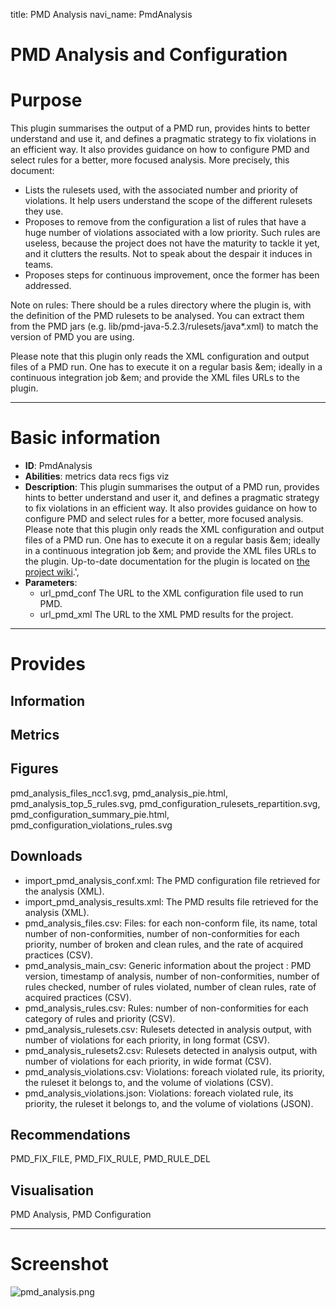 title: PMD Analysis
navi_name: PmdAnalysis


# PMD Analysis and Configuration

# Purpose

This plugin summarises the output of a PMD run, provides hints to better understand and use it, and defines a pragmatic strategy to fix violations in an efficient way. It also provides guidance on how to configure PMD and select rules for a better, more focused analysis. More precisely, this document:

* Lists the rulesets used, with the associated number and priority of violations. It help users understand the scope of the different rulesets they use.
* Proposes to remove from the configuration a list of rules that have a huge number of violations associated with a low priority. Such rules are useless, because the project does not have the maturity to tackle it yet, and it clutters the results. Not to speak about the despair it induces in teams.
* Proposes steps for continuous improvement, once the former has been addressed.

Note on rules: There should be a rules directory where the plugin is, with the definition of the PMD rulesets to be analysed. You can extract them from the PMD jars (e.g. lib/pmd-java-5.2.3/rulesets/java*.xml) to match the version of PMD you are using.

Please note that this plugin only reads the XML configuration and output files of a PMD run. One has to execute it on a regular basis &em; ideally in a continuous integration job &em; and provide the XML files URLs to the plugin.

-----

# Basic information

* **ID**: PmdAnalysis
* **Abilities**:   metrics   data   recs   figs   viz
* **Description**:
  This plugin summarises the output of a PMD run, provides hints to better understand and user it, and defines a pragmatic strategy to fix violations in an efficient way. It also provides guidance on how to configure PMD and select rules for a better, more focused analysis.
  Please note that this plugin only reads the XML configuration and output files of a PMD run. One has to execute it on a regular basis &em; ideally in a continuous integration job &em; and provide the XML files URLs to the plugin.
  Up-to-date documentation for the plugin is located on [the project wiki](http://alambic.io/Plugins/Pre/PmdAnalysis.html).',
* **Parameters**:
    * url_pmd_conf The URL to the XML configuration file used to run PMD.
    * url_pmd_xml The URL to the XML PMD results for the project.

-----

# Provides

## Information

## Metrics

## Figures

pmd_analysis_files_ncc1.svg, pmd_analysis_pie.html, pmd_analysis_top_5_rules.svg, pmd_configuration_rulesets_repartition.svg, pmd_configuration_summary_pie.html, pmd_configuration_violations_rules.svg

## Downloads

* import_pmd_analysis_conf.xml: The PMD configuration file retrieved for the analysis (XML).
* import_pmd_analysis_results.xml: The PMD results file retrieved for the analysis (XML).
* pmd_analysis_files.csv: Files: for each non-conform file, its name, total number of non-conformities, number of non-conformities for each priority, number of broken and clean rules, and the rate of acquired practices (CSV).
* pmd_analysis_main_csv: Generic information about the project : PMD version, timestamp of analysis, number of non-conformities, number of rules checked, number of rules violated, number of clean rules, rate of acquired practices (CSV).
* pmd_analysis_rules.csv: Rules: number of non-conformities for each category of rules and priority (CSV).
* pmd_analysis_rulesets.csv: Rulesets detected in analysis output, with number of violations for each priority, in long format (CSV).
* pmd_analysis_rulesets2.csv: Rulesets detected in analysis output, with number of violations for each priority, in wide format (CSV).
* pmd_analysis_violations.csv: Violations: foreach violated rule, its priority, the ruleset it belongs to, and the volume of violations (CSV).
* pmd_analysis_violations.json: Violations: foreach violated rule, its priority, the ruleset it belongs to, and the volume of violations (JSON).

## Recommendations

PMD_FIX_FILE, PMD_FIX_RULE, PMD_RULE_DEL

## Visualisation

PMD Analysis, PMD Configuration

-----

# Screenshot

![pmd_analysis.png](/images/pmd_analysis.png)
